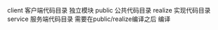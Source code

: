 client                  客户端代码目录 独立模块
public                  公共代码目录
realize                 实现代码目录
service                 服务端代码目录 需要在public/realize编译之后 编译
